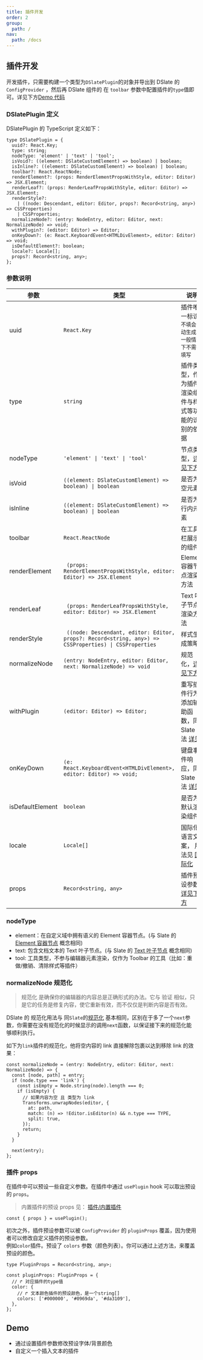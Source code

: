 ```yaml
---
title: 插件开发
order: 2
group:
  path: /
nav:
  path: /docs
---
```


## 插件开发

开发插件，只需要构建一个类型为`DSlatePlugin`的对象并导出到 DSlate 的`ConfigProvider` ，然后再 DSlate 组件的 在 `toolbar` 参数中配置插件的`type`值即可。详见下方[Demo 代码](#demo)

### DSlatePlugin 定义

DSlatePlugin 的 TypeScript 定义如下：

```tsx | pure
type DSlatePlugin = {
  uuid?: React.Key;
  type: string;
  nodeType: 'element' | 'text' | 'tool';
  isVoid?: ((element: DSlateCustomElement) => boolean) | boolean;
  isInline?: ((element: DSlateCustomElement) => boolean) | boolean;
  toolbar?: React.ReactNode;
  renderElement?: (props: RenderElementPropsWithStyle, editor: Editor) => JSX.Element;
  renderLeaf?: (props: RenderLeafPropsWithStyle, editor: Editor) => JSX.Element;
  renderStyle?:
    | ((node: Descendant, editor: Editor, props?: Record<string, any>) => CSSProperties)
    | CSSProperties;
  normalizeNode?: (entry: NodeEntry, editor: Editor, next: NormalizeNode) => void;
  withPlugin?: (editor: Editor) => Editor;
  onKeyDown?: (e: React.KeyboardEvent<HTMLDivElement>, editor: Editor) => void;
  isDefaultElement?: boolean;
  locale?: Locale[];
  props?: Record<string, any>;
};
```

### 参数说明

| 参数 | 类型 | 说明 |
| --- | --- | --- |
| uuid | `React.Key` | 插件唯一标识 `不填会自动生成，一般情况下不需要填写` |
| type | `string` | 插件类型，作为插件渲染组件与样式等功能的识别的依据 |
| nodeType | `'element' \| 'text' \| 'tool'` | 节点类型，[详见下方](#nodetype) |
| isVoid | `((element: DSlateCustomElement) => boolean) \| boolean` | 是否为空元素 |
| isInline | `((element: DSlateCustomElement) => boolean) \| boolean` | 是否为行内元素 |
| toolbar | `React.ReactNode` | 在工具栏展示的组件 |
| renderElement | ` (props: RenderElementPropsWithStyle, editor: Editor) => JSX.Element` | Element 容器节点渲染方法 |
| renderLeaf | ` (props: RenderLeafPropsWithStyle, editor: Editor) => JSX.Element` | Text 叶子节点渲染方法 |
| renderStyle | ` ((node: Descendant, editor: Editor, props?: Record<string, any>) => CSSProperties) \| CSSProperties` | 样式生成策略 |
| normalizeNode | `(entry: NodeEntry, editor: Editor, next: NormalizeNode) => void ` | 规范化，[详见下方](#normalizenode-规范化) |
| withPlugin | `(editor: Editor) => Editor;` | 重写插件行为/添加辅助函数，同 Slate 用法 [详见](https://rain120.github.io/athena/zh/slate/concepts/06-editor.html#%E9%87%8D%E5%86%99%E8%A1%8C%E4%B8%BA-overriding-behaviors) |
| onKeyDown | `(e: React.KeyboardEvent<HTMLDivElement>, editor: Editor) => void;` | 键盘事件响应，同 Slate 用法 [详见](https://rain120.github.io/athena/zh/slate/walkthroughs/02-adding-event-handlers.html) |
| isDefaultElement | `boolean` | 是否为默认渲染组件 |
| locale | `Locale[]` | 国际化语言文案， 用法见 [国际化](/docs/locale#插件国际化) |
| props | `Record<string, any>` | 插件预设参数 [详见下方](#插件-props) |

### nodeType

- element：在自定义域中拥有语义的 Element 容器节点。(与 Slate 的 [Element 容器节点](https://rain120.github.io/athena/zh/slate/concepts/02-nodes.html) 概念相同)
- text: 包含文档文本的 Text 叶子节点。(与 Slate 的 [Text 叶子节点](https://rain120.github.io/athena/zh/slate/concepts/02-nodes.html) 概念相同)
- tool: 工具类型，不参与编辑器元素渲染，仅作为 Toolbar 的工具（比如：重做/撤销、清除样式等插件）

### normalizeNode 规范化

> 规范化 是确保你的编辑器的内容总是正确形式的办法。它与 验证 相似，只是它的任务是修复内容，使它重新有效，而不仅仅是判断内容是否有效。

DSlate 的 规范化用法与 同`Slate`的[规范化](https://rain120.github.io/athena/zh/slate/concepts/10-normalizing.html) 基本相同，区别在于多了一个`next`参数，你需要在没有规范化的时候显示的调用`next`函数，以保证接下来的规范化能够顺利执行。

如下为`link`插件的规范化，他将空内容的 link 直接解除包裹以达到移除 link 的效果：

```tsx | pure
const normalizeNode = (entry: NodeEntry, editor: Editor, next: NormalizeNode) => {
  const [node, path] = entry;
  if (node.type === 'link') {
    const isEmpty = Node.string(node).length === 0;
    if (isEmpty) {
      // 如果内容为空 且 类型为 link
      Transforms.unwrapNodes(editor, {
        at: path,
        match: (n) => !Editor.isEditor(n) && n.type === TYPE,
        split: true,
      });
      return;
    }
  }

  next(entry);
};
```

### 插件 props

在插件中可以预设一些自定义参数。在插件中通过 `usePlugin` hook 可以取出预设的 `props`。

> 内置插件的预设 props 见： [插件/内置插件](/plugins/default)

```tsx | pure
const { props } = usePlugin();
```

初次之外，插件预设参数可以被 `ConfigProvider` 的 `pluginProps` 覆盖，因为使用者可以修改自定义插件的预设参数。  
例如`color`插件。预设了 `colors` 参数（颜色列表）。你可以通过上述方法，来覆盖预设的颜色。

```tsx | pure
type PluginProps = Record<string, any>;

const pluginProps: PluginProps = {
  // ↱ 对应插件的type值
  color: {
    // ↱ 文本颜色插件的预设颜色，是一个string[]
    colors: ['#000000', '#0969da', '#da3109'],
  },
};
```

## Demo

- 通过设置插件参数修改预设字体/背景颜色
- 自定义一个插入文本的插件

<code src="./demos/plugin.tsx" />
